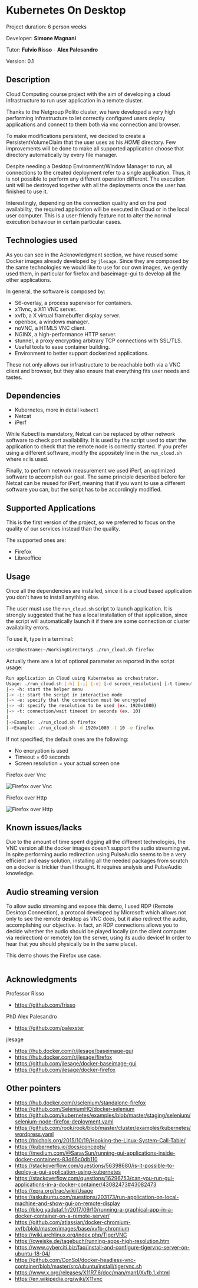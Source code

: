 # Kubernetes On Desktop

Project duration: 6 person weeks

Developer: **Simone Magnani**

Tutor: **Fulvio Risso** - **Alex Palesandro**

Version: 0.1

## Description

Cloud Computing course project with the aim of developing a cloud infrastructure to run user application in a remote cluster.

Thanks to the Netgroup Polito cluster, we have developed a very high performing infrastructure to let correctly configured users deploy applications and connect to them both via vnc connection and browser.

To make modifications persistent, we decided to create a PersistentVolumeClaim that the user uses as his *HOME* directory. Few improvements will be done to make all supported application choose that directory automatically by every file manager.

Despite needing a Desktop Environment/Window Manager to run, all connections to the created deployment refer to a single application. Thus, it is not possible to perform any different operation different. The execution unit will be destroyed together with all the deployments once the user has finished to use it.

Interestingly, depending on the connection quality and on the pod availability, the required application will be executed in Cloud or in the local user computer. This is a user-friendly feature not to alter the normal execution behaviour in certain particular cases.

## Technologies used

As you can see in the Acknowledgment section, we have reused some Docker images already developed by `jlesage`. Since they are composed by the same technologies we would like to use for our own images, we gently used them, in particular for firefox and baseimage-gui to develop all the other applications.

In general, the software is composed by:

* S6-overlay, a process supervisor for containers.
* x11vnc, a X11 VNC server.
*	xvfb, a X virtual framebuffer display server.
*	openbox, a windows manager.
*	noVNC, a HTML5 VNC client.
*	NGINX, a high-performance HTTP server.
*	stunnel, a proxy encrypting arbitrary TCP connections with SSL/TLS.
*	Useful tools to ease container building.
*	Environment to better support dockerized applications.

These not only allows our infrastructure to be reachable both via a VNC client and browser, but they also ensure that everything fits user needs and tastes.

## Dependencies

* Kubernetes, more in detail `kubectl`
* Netcat
* iPerf

While Kubectl is mandatory, Netcat can be replaced by other network software to check port availability. It is used by the script used to start the application to check that the remote node is correctly started. If you prefer using a different software, modify the appositely line in the `run_cloud.sh` where `nc` is used.

Finally, to perform network measurement we used iPerf, an optimized software to accomplish our goal. The same principle described before for Netcat can be reused for iPerf, meaning that if you want to use a different software you can, but the script has to be accordingly modified.

## Supported Applications

This is the first version of the project, so we preferred to focus on the quality of our services instead than the quality.

The supported ones are:

* Firefox
* Libreoffice

## Usage

Once all the dependencies are installed, since it is a cloud based application you don't have to install anything else.

The user must use the `run_cloud.sh` script to launch application. It is strongly suggested that he has a local installation of that application, since the script will automatically launch it if there are some connection or cluster availability errors.

To use it, type in a terminal:

```bash
user@hostname:~/WorkingDirectory$ ./run_cloud.sh firefox
```

Actually there are a lot of optional parameter as reported in the script usage:

```bash
Run application in Cloud using Kubernetes as orchestrator.
Usage: ./run_cloud.sh [-h] [-i] [-e] [-d screen_resolution] [-t timeout] <application_name>
|-> -h: start the helper menu
|-> -i: start the script in interactive mode
|-> -e: specify that the connection must be encrypted
|-> -d: specify the resolution to be used (ex. 1920x1080)
|-> -t: connection/wait timeout in seconds (ex. 10)
|
|->Example: ./run_cloud.sh firefox
|->Example: ./run_cloud.sh -d 1920x1080 -t 10 -e firefox
```

If not specified, the default ones are the following:
	
* No encryption is used
* Timeout = 60 seconds
* Screen resolution = your actual screen one

Firefox over Vnc

![Firefox over Vnc](res/Firefox.png)

Firefox over Http

![Firefox over Http](res/Firefox2.png)

## Known issues/lacks

Due to the amount of time spent digging all the different technologies, the VNC version all the docker images doesn't support the audio streaming yet. In spite performing audio redirection using PulseAudio seems to be a very efficient and easy solution, installing all the needed packages from scratch on a docker is trickier than I thought. It requires analysis and PulseAudio knowledge.

## Audio streaming version

To allow audio streaming and expose this demo, I used RDP (Remote Desktop Connection), a protocol developed by Microsoft which allows not only to see the remote desktop as VNC does, but it also redirect the audio, accomplishing our objective. In fact, an RDP connections allows you to decide whether the audio should be played locally (on the client computer via redirection) or remotely (on the server, using its audio device! In order to hear that you should physically be in the same place).

This demo shows the Firefox use case.

```bash

```

## Acknowledgments

Professor Risso

* <https://github.com/frisso>

PhD Alex Palesandro

* <https://github.com/palexster>

jlesage

* <https://hub.docker.com/r/jlesage/baseimage-gui>
* <https://hub.docker.com/r/jlesage/firefox>
* <https://github.com/jlesage/docker-baseimage-gui>
* <https://github.com/jlesage/docker-firefox>

## Other pointers

* <https://hub.docker.com/r/selenium/standalone-firefox>
* <https://github.com/SeleniumHQ/docker-selenium>
* <https://github.com/kubernetes/examples/blob/master/staging/selenium/selenium-node-firefox-deployment.yaml>
* <https://github.com/rook/rook/blob/master/cluster/examples/kubernetes/wordpress.yaml>
* <https://tnichols.org/2015/10/19/Hooking-the-Linux-System-Call-Table/>
* <https://kubernetes.io/docs/concepts/>
* <https://medium.com/@SaravSun/running-gui-applications-inside-docker-containers-83d65c0db110>
* <https://stackoverflow.com/questions/56398680/is-it-possible-to-deploy-a-gui-application-using-kubernetes>
* <https://stackoverflow.com/questions/16296753/can-you-run-gui-applications-in-a-docker-container/43082473#43082473>
* <https://xpra.org/trac/wiki/Usage>
* <https://askubuntu.com/questions/203173/run-application-on-local-machine-and-show-gui-on-remote-display>
* <https://blog.yadutaf.fr/2017/09/10/running-a-graphical-app-in-a-docker-container-on-a-remote-server/>
* <https://github.com/atlassian/docker-chromium-xvfb/blob/master/images/base/xvfb-chromium>
* <https://wiki.archlinux.org/index.php/TigerVNC>
* <https://cweiske.de/tagebuch/running-apps-high-resolution.htm>
* <https://www.cyberciti.biz/faq/install-and-configure-tigervnc-server-on-ubuntu-18-04/>
* <https://github.com/ConSol/docker-headless-vnc-container/blob/master/src/ubuntu/install/tigervnc.sh>
* <https://www.x.org/releases/X11R7.6/doc/man/man1/Xvfb.1.xhtml>
* <https://en.wikipedia.org/wiki/X11vnc>
